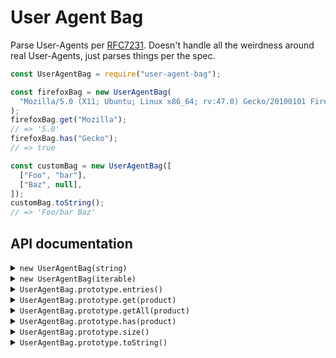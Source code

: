 # User Agent Bag

Parse User-Agents per [RFC7231](https://tools.ietf.org/html/rfc7231#section-5.5.3). Doesn't handle all the weirdness around real User-Agents, just parses things per the spec.

```js
const UserAgentBag = require("user-agent-bag");

const firefoxBag = new UserAgentBag(
  "Mozilla/5.0 (X11; Ubuntu; Linux x86_64; rv:47.0) Gecko/20100101 Firefox/47.0"
);
firefoxBag.get("Mozilla");
// => '5.0'
firefoxBag.has("Gecko");
// => true

const customBag = new UserAgentBag([
  ["Foo", "bar"],
  ["Baz", null],
]);
customBag.toString();
// => 'Foo/bar Baz'
```

## API documentation

<details>
<summary><code>new UserAgentBag(string)</code></summary>

Creates a new `UserAgentBag` by parsing `string` as a User-Agent per [RFC7231](https://tools.ietf.org/html/rfc7231#section-5.5.3). `string` must have a length of 256 characters or less (this limit may be configurable in the future). If there are any errors in parsing, the bag will be empty.

```js
const validBag = new UserAgentBag("Foo/1.2");
validBag.get("Foo");
// => '1.2'

const invalidStringBag = new UserAgentBag(
  "Foo/1.2 IsInvalidBecauseVersionIsMissing/"
);
invalidStringBag.get("Foo");
// => undefined
```

</details>

<details>
<summary><code>new UserAgentBag(iterable)</code></summary>

Creates a new `UserAgentBag` from `iterable`. Elements of `iterable` are key-value pairs.

```js
const bagFromEntries = new UserAgentBag([
  ["Foo", "1.2"],
  ["Bar", null],
]);
bagFromEntries.toString();
// => 'Foo/1.2 Bar'

const myMap = new Map();
myMap.set("Baz", "5");
myMap.set("Qux", "6");
const bagFromMap = new UserAgentBag(myMap);
bagFromMap.toString();
// => 'Baz/5 Qux/6'
```

</details>

<details>
<summary><code>UserAgentBag.prototype.entries()</code></summary>

Returns an iterable yielding each of the product-version pairs in the bag. Like `Map.prototype.entries`.

```js
const bag = new UserAgentBag("Foo/1.2 Bar Baz/3.4");

for (const [product, version] of bag.entries()) {
  console.log(product + " version " + version);
}
// Logs:
// Foo version 1.2
// Bar version null
// Baz version 3.4
```

</details>

<details>
<summary><code>UserAgentBag.prototype.get(product)</code></summary>

Returns the version of the product. If `product` is in the bag multiple times, only the first value is returned. If no version is specified, `null` is returned. If the product is missing from the bag, `undefined` is returned.

```js
const bag = new UserAgentBag("Foo/1.2 Bar/4.5 Bar/6.7 Baz");

bag.get("Foo");
// => '1.2'

bag.get("Bar");
// => '4.5'

bag.get("Baz");
// => null

bag.get("missing");
// => undefined

bag.get("foo");
// => undefined
```

</details>

<details>
<summary><code>UserAgentBag.prototype.getAll(product)</code></summary>

Returns all specified versions of the product as an array. `null` represents the absence of a version. If the product is missing from the bag, the empty array is returned.

```js
const bag = new UserAgentBag("Foo/1.2 Bar/4.5 Bar/null");

bag.getAll("Foo");
// => ['1.2']

bag.getAll("Bar");
// => ['4.5', null]

bag.get("missing");
// => []
```

</details>

<details>
<summary><code>UserAgentBag.prototype.has(product)</code></summary>

Returns `true` if `product` is in the bag, `false` otherwise.

```js
const bag = new UserAgentBag("Foo/1.2 Bar");

bag.has("Foo");
// => true

bag.has("Bar");
// => true

bag.has("missing");
// => false
```

</details>

<details>
<summary><code>UserAgentBag.prototype.size()</code></summary>

Returns the number of products in the bag.

```js
const bag = new UserAgentBag("Foo/1.2 (ignored comment) Bar/3 Bar/4");
bag.size();
// => 3
```

</details>

<details>
<summary><code>UserAgentBag.prototype.toString()</code></summary>

Converts the bag to a string. Useful when constructing your own User-Agents.

```js
const bag = new UserAgentBag([
  ["Foo", "1.2"],
  ["Bar", null],
]);
bag.toString();
// => 'Foo/1.2 Bar'
```

</details>
